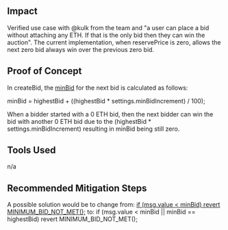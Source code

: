 ## Impact

Verified use case with @kulk from the team and "a user can place a bid without attaching any ETH. If that is the only bid then they can win the auction". The current implementation, when reservePrice is zero, allows the next zero bid always win over the previous zero bid.


## Proof of Concept
In createBid, the [minBid](https://github.com/code-423n4/2022-09-nouns-builder/blob/7e9fddbbacdd7d7812e912a369cfd862ee67dc03/src/auction/Auction.sol#L119) for the next bid is calculated as follows:

minBid = highestBid + ((highestBid * settings.minBidIncrement) / 100);

When a bidder started with a 0 ETH bid, then the next bidder can win the bid with another 0 ETH bid due to the (highestBid * settings.minBidIncrement) resulting in minBid being still zero.


## Tools Used
n/a

## Recommended Mitigation Steps

A possible solution would be to
change from: [if (msg.value < minBid) revert MINIMUM_BID_NOT_MET();](https://github.com/code-423n4/2022-09-nouns-builder/blob/7e9fddbbacdd7d7812e912a369cfd862ee67dc03/src/auction/Auction.sol#L123)
to: if (msg.value < minBid || minBid == highestBid) revert MINIMUM_BID_NOT_MET();
